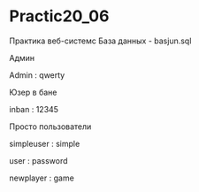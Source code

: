 # Practic20_06
Практика веб-системс
База данных - basjun.sql

<p> Админ
<p>Admin : qwerty
<p> Юзер в бане
<p> inban : 12345

<p>Просто пользователи
<p>simpleuser : simple
<p>user :  password 
<p>newplayer : game
